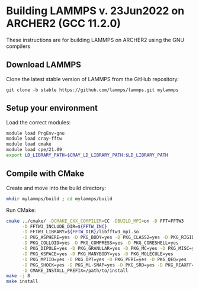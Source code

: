 Building LAMMPS v. 23Jun2022 on ARCHER2 (GCC 11.2.0)
===================================================

These instructions are for building LAMMPS on ARCHER2 using the GNU compilers

Download LAMMPS
---------------

Clone the latest stable version of LAMMPS from the GitHub repository:

   `git clone -b stable https://github.com/lammps/lammps.git mylammps`

Setup your environment
----------------------

Load the correct modules:

```bash
module load PrgEnv-gnu
module load cray-fftw
module load cmake
module load cpe/21.09
export LD_LIBRARY_PATH=$CRAY_LD_LIBRARY_PATH:$LD_LIBRARY_PATH
```

Compile with CMake
------------------
Create and move into the build directory:

```bash
mkdir mylammps/build ; cd mylammps/build
```

Run CMake:

```bash
cmake ../cmake/ -DCMAKE_CXX_COMPILER=CC -DBUILD_MPI=on -D FFT=FFTW3         \
      -D FFTW3_INCLUDE_DIR=${FFTW_INC}                                      \
      -D FFTW3_LIBRARY=${FFTW_DIR}/libfftw3_mpi.so                          \
      -D PKG_ASPHERE=yes -D PKG_BODY=yes -D PKG_CLASS2=yes -D PKG_RIGID=yes \
      -D PKG_COLLOID=yes -D PKG_COMPRESS=yes -D PKG_CORESHELL=yes           \
      -D PKG_DIPOLE=yes -D PKG_GRANULAR=yes -D PKG_MC=yes -D PKG_MISC=yes   \
      -D PKG_KSPACE=yes -D PKG_MANYBODY=yes -D PKG_MOLECULE=yes             \
      -D PKG_MPIIO=yes -D PKG_OPT=yes -D PKG_PERI=yes -D PKG_QEQ=yes        \
      -D PKG_SHOCK=yes -D PKG_ML-SNAP=yes -D PKG_SRD=yes -D PKG_REAXFF=yes  \
      -D CMAKE_INSTALL_PREFIX=/path/to/install 
make -j 8
make install
```
